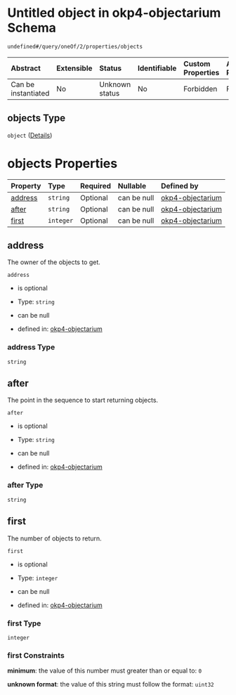 # Untitled object in okp4-objectarium Schema

```txt
undefined#/query/oneOf/2/properties/objects
```

| Abstract            | Extensible | Status         | Identifiable | Custom Properties | Additional Properties | Access Restrictions | Defined In                                                                     |
| :------------------ | :--------- | :------------- | :----------- | :---------------- | :-------------------- | :------------------ | :----------------------------------------------------------------------------- |
| Can be instantiated | No         | Unknown status | No           | Forbidden         | Forbidden             | none                | [okp4-objectarium.json\*](schema/okp4-objectarium.json "open original schema") |

## objects Type

`object` ([Details](okp4-objectarium-querymsg-oneof-objects-properties-objects.md))

# objects Properties

| Property            | Type      | Required | Nullable    | Defined by                                                                                                                                                            |
| :------------------ | :-------- | :------- | :---------- | :-------------------------------------------------------------------------------------------------------------------------------------------------------------------- |
| [address](#address) | `string`  | Optional | can be null | [okp4-objectarium](okp4-objectarium-querymsg-oneof-objects-properties-objects-properties-address.md "undefined#/query/oneOf/2/properties/objects/properties/address") |
| [after](#after)     | `string`  | Optional | can be null | [okp4-objectarium](okp4-objectarium-querymsg-oneof-objects-properties-objects-properties-after.md "undefined#/query/oneOf/2/properties/objects/properties/after")     |
| [first](#first)     | `integer` | Optional | can be null | [okp4-objectarium](okp4-objectarium-querymsg-oneof-objects-properties-objects-properties-first.md "undefined#/query/oneOf/2/properties/objects/properties/first")     |

## address

The owner of the objects to get.

`address`

* is optional

* Type: `string`

* can be null

* defined in: [okp4-objectarium](okp4-objectarium-querymsg-oneof-objects-properties-objects-properties-address.md "undefined#/query/oneOf/2/properties/objects/properties/address")

### address Type

`string`

## after

The point in the sequence to start returning objects.

`after`

* is optional

* Type: `string`

* can be null

* defined in: [okp4-objectarium](okp4-objectarium-querymsg-oneof-objects-properties-objects-properties-after.md "undefined#/query/oneOf/2/properties/objects/properties/after")

### after Type

`string`

## first

The number of objects to return.

`first`

* is optional

* Type: `integer`

* can be null

* defined in: [okp4-objectarium](okp4-objectarium-querymsg-oneof-objects-properties-objects-properties-first.md "undefined#/query/oneOf/2/properties/objects/properties/first")

### first Type

`integer`

### first Constraints

**minimum**: the value of this number must greater than or equal to: `0`

**unknown format**: the value of this string must follow the format: `uint32`
